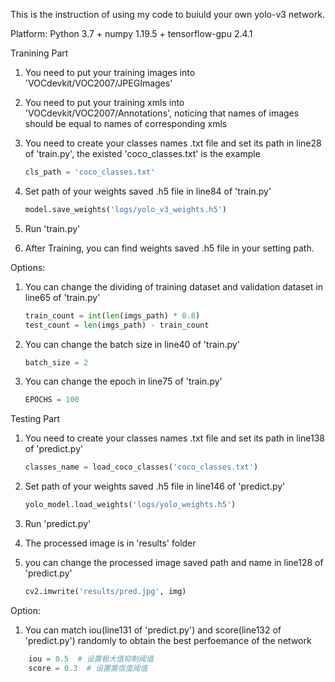 This is the instruction of using my code to buiuld your own yolo-v3 network.

Platform: Python 3.7 + numpy 1.19.5 + tensorflow-gpu 2.4.1

Tranining Part
1. You need to put your training images into 'VOCdevkit/VOC2007/JPEGImages'

2. You need to put your training xmls into 'VOCdevkit/VOC2007/Annotations', noticing that names of images should be equal to names of corresponding xmls

3. You need to create your classes names .txt file and set its path in line28 of  'train.py', the existed 'coco_classes.txt' is the example

   ```python
   cls_path = 'coco_classes.txt'
   ```

4. Set path of your weights saved .h5 file in line84 of 'train.py' 

   ```python
   model.save_weights('logs/yolo_v3_weights.h5')
   ```

5. Run 'train.py'

6. After Training, you can find weights saved .h5 file in your setting path.

Options:
1. You can change the dividing of training dataset and validation dataset in line65 of 'train.py'

   ```python
   train_count = int(len(imgs_path) * 0.8)
   test_count = len(imgs_path) - train_count
   ```

2. You can change the batch size in line40 of 'train.py'

   ```python
   batch_size = 2
   ```

3. You can change the epoch in line75 of 'train.py'

   ```python
   EPOCHS = 100
   ```

Testing Part
1. You need to create your classes names .txt file and set its path in line138 of 'predict.py'

   ```python
   classes_name = load_coco_classes('coco_classes.txt')
   ```

2. Set path of your weights saved .h5 file in line146 of 'predict.py' 

   ```python
   yolo_model.load_weights('logs/yolo_weights.h5')
   ```

3. Run 'predict.py'

4. The processed image is in 'results' folder

5. you can change the processed image saved path and name in line128 of 'predict.py'

   ```python
   cv2.imwrite('results/pred.jpg', img)
   ```

Option:
1. You can match iou(line131 of 'predict.py') and score(line132 of 'predict.py') randomly to obtain the best perfoemance of the network

```python
    iou = 0.5  # 设置极大值抑制阈值
    score = 0.3  # 设置置信度阈值
```

